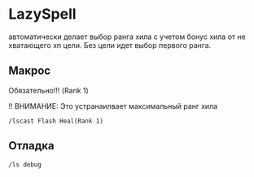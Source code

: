 # LazySpell

автоматически делает выбор ранга хила с учетом бонус хила от не хватающего хп цели. Без цели идет выбор первого ранга.

## Макрос

Обязательно!!! (Rank 1)

!! ВНИМАНИЕ: Это устранаилвает максимальный ранг хила

`/lscast Flash Heal(Rank 1)`

## Отладка

`/ls debug`
